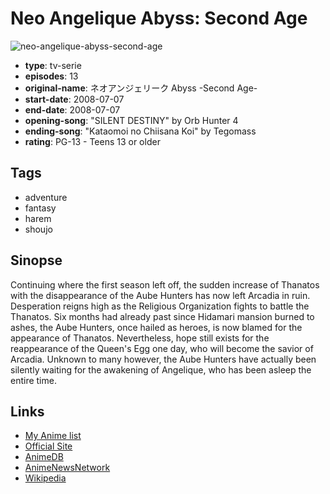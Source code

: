 # Neo Angelique Abyss: Second Age

![neo-angelique-abyss-second-age](https://cdn.myanimelist.net/images/anime/8/27592.jpg)

-   **type**: tv-serie
-   **episodes**: 13
-   **original-name**: ネオアンジェリーク Abyss -Second Age-
-   **start-date**: 2008-07-07
-   **end-date**: 2008-07-07
-   **opening-song**: "SILENT DESTINY" by Orb Hunter 4
-   **ending-song**: "Kataomoi no Chiisana Koi" by Tegomass
-   **rating**: PG-13 - Teens 13 or older

## Tags

-   adventure
-   fantasy
-   harem
-   shoujo

## Sinopse

Continuing where the first season left off, the sudden increase of Thanatos with the disappearance of the Aube Hunters has now left Arcadia in ruin. Desperation reigns high as the Religious Organization fights to battle the Thanatos. Six months had already past since Hidamari mansion burned to ashes, the Aube Hunters, once hailed as heroes, is now blamed for the appearance of Thanatos. Nevertheless, hope still exists for the reappearance of the Queen's Egg one day, who will become the savior of Arcadia. Unknown to many however, the Aube Hunters have actually been silently waiting for the awakening of Angelique, who has been asleep the entire time.

## Links

-   [My Anime list](https://myanimelist.net/anime/4662/Neo_Angelique_Abyss__Second_Age)
-   [Official Site](http://www.tv-tokyo.co.jp/contents/neoangelique/index.html)
-   [AnimeDB](http://anidb.info/perl-bin/animedb.pl?show=anime&aid=5988)
-   [AnimeNewsNetwork](http://www.animenewsnetwork.com/encyclopedia/anime.php?id=10054)
-   [Wikipedia](http://en.wikipedia.org/wiki/Neo_Angelique_~Abyss~)
